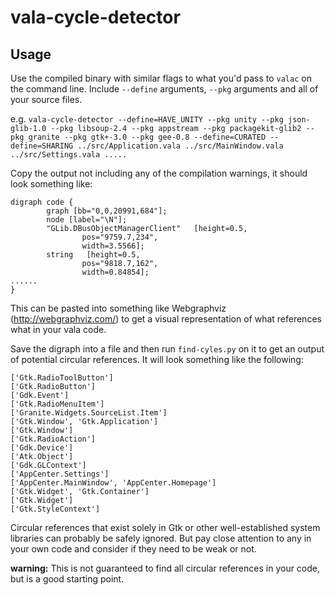 # vala-cycle-detector

## Usage
Use the compiled binary with similar flags to what you'd pass to `valac` on the command line. Include `--define` arguments, `--pkg` arguments and all of your source files.

e.g.
`vala-cycle-detector --define=HAVE_UNITY --pkg unity --pkg json-glib-1.0 --pkg libsoup-2.4 --pkg appstream --pkg packagekit-glib2 --pkg granite --pkg gtk+-3.0 --pkg gee-0.8 --define=CURATED --define=SHARING ../src/Application.vala ../src/MainWindow.vala ../src/Settings.vala .....`

Copy the output not including any of the compilation warnings, it should look something like:
```
digraph code {
        graph [bb="0,0,20991,684"];
        node [label="\N"];
        "GLib.DBusObjectManagerClient"   [height=0.5,
                pos="9759.7,234",
                width=3.5566];
        string   [height=0.5,
                pos="9818.7,162",
                width=0.84854];
......
}
```

This can be pasted into something like Webgraphviz (http://webgraphviz.com/) to get a visual representation of what references what in your vala code.

Save the digraph into a file and then run `find-cyles.py` on it to get an output of potential circular references. It will look something like the following:

```
['Gtk.RadioToolButton']
['Gtk.RadioButton']
['Gdk.Event']
['Gtk.RadioMenuItem']
['Granite.Widgets.SourceList.Item']
['Gtk.Window', 'Gtk.Application']
['Gtk.Window']
['Gtk.RadioAction']
['Gdk.Device']
['Atk.Object']
['Gdk.GLContext']
['AppCenter.Settings']
['AppCenter.MainWindow', 'AppCenter.Homepage']
['Gtk.Widget', 'Gtk.Container']
['Gtk.Widget']
['Gtk.StyleContext']
```

Circular references that exist solely in Gtk or other well-established system libraries can probably be safely ignored. But pay close attention to any in your own code and consider if they need to be weak or not.

**warning:** This is not guaranteed to find all circular references in your code, but is a good starting point.
